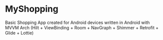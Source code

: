 # MyShopping
Basic Shopping App created for Android devices written in Android with MVVM Arch (Hilt + ViewBinding + Room + NavGraph + Shimmer + Retrofit + Glide + Lottie)
